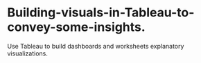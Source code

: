 # Building-visuals-in-Tableau-to-convey-some-insights.
Use Tableau to build dashboards and worksheets explanatory visualizations.

